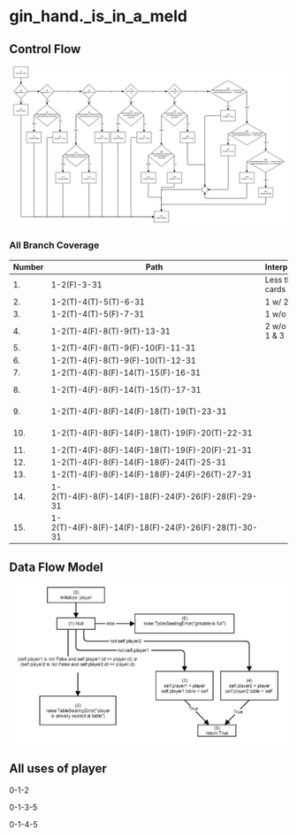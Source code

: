 # gin_hand.\_is_in_a_meld
## Control Flow
![Control Flow](gin_hand._is_in_a_meld.control_graph.png)

### All Branch Coverage
| Number | Path | Interpretation | Cards |
|--------|------|----------------|-------|
| 1. | 1-2(F)-3-31 | Less than 3 cards | card_group7 |
| 2. | 1-2(T)-4(T)-5(T)-6-31 | 1 w/ 2 & 3 | 1S, 2S, 3S |
| 3. | 1-2(T)-4(T)-5(F)-7-31 | 1 w/o 2 or 3 | 1C |
| 4. | 1-2(T)-4(F)-8(T)-9(T)-13-31 |  2 w/o 3 & 4 or 1 & 3 | 2D
| 5. | 1-2(T)-4(F)-8(T)-9(F)-10(F)-11-31 | | 2D |
| 6. | 1-2(T)-4(F)-8(T)-9(F)-10(T)-12-31 | | 1S, 2S, 3S|
| 7. | 1-2(T)-4(F)-8(F)-14(T)-15(F)-16-31 | |  K(D)|
| 8. | 1-2(T)-4(F)-8(F)-14(T)-15(T)-17-31 | | K(S), Q(S), J(S)|
| 9. | 1-2(T)-4(F)-8(F)-14(F)-18(T)-19(T)-23-31 | | K(S), Q(S), J(S)|
| 10. | 1-2(T)-4(F)-8(F)-14(F)-18(T)-19(F)-20(T)-22-31 | | 10D, J(D), Q(D)|
| 11. | 1-2(T)-4(F)-8(F)-14(F)-18(T)-19(F)-20(F)-21-31 | | Q(C)|
| 12. | 1-2(T)-4(F)-8(F)-14(F)-18(F)-24(T)-25-31 | |   4H, 3H, 2H |
| 13. | 1-2(T)-4(F)-8(F)-14(F)-18(F)-24(F)-26(T)-27-31 | |  4H, 3H, 2H |
| 14. | 1-2(T)-4(F)-8(F)-14(F)-18(F)-24(F)-26(F)-28(F)-29-31 | | 4H, 3H, 2H |
| 15. | 1-2(T)-4(F)-8(F)-14(F)-18(F)-24(F)-26(F)-28(T)-30-31 | | 4H, 3H, 2H |

## Data Flow Model
![Data Flow Model](gin_table.seat_player.data_flow.png)
## All uses of player
0-1-2

0-1-3-5

0-1-4-5

